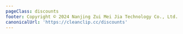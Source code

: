 ```yaml
---
pageClass: discounts
footer: Copyright © 2024 Nanjing Zui Mei Jia Technology Co., Ltd.
canonicalUrl: 'https://cleanclip.cc/discounts'
---
```

<Discounts/>